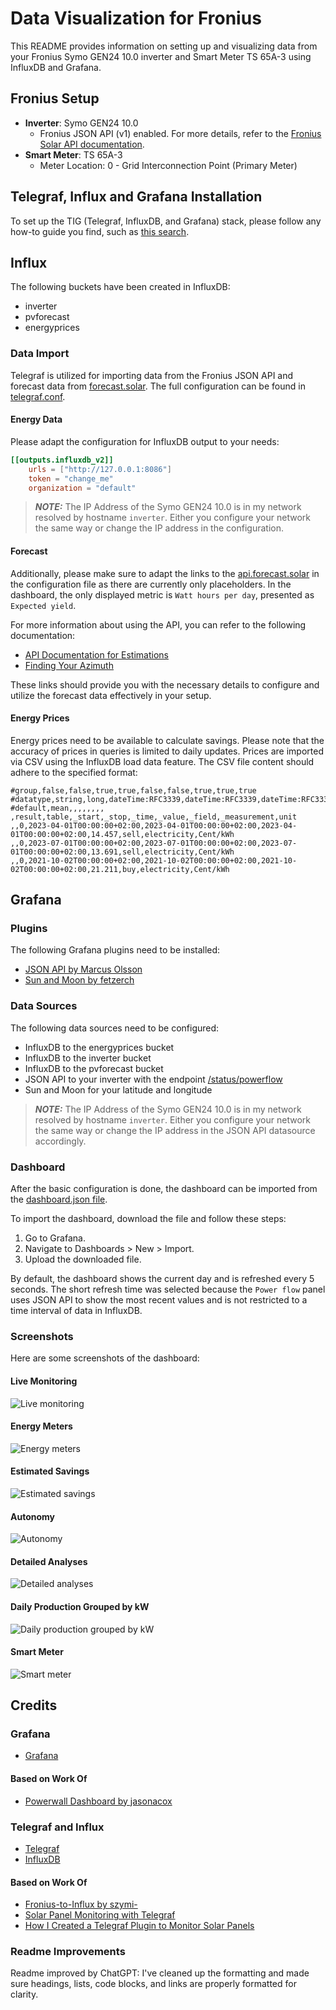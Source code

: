 # Data Visualization for Fronius

This README provides information on setting up and visualizing data from your Fronius Symo GEN24 10.0 inverter and Smart Meter TS 65A-3 using InfluxDB and Grafana.

## Fronius Setup

- **Inverter**: Symo GEN24 10.0
  - Fronius JSON API (v1) enabled. For more details, refer to the [Fronius Solar API documentation](https://www.fronius.com/en/solar-energy/installers-partners/technical-data/all-products/system-monitoring/open-interfaces/fronius-solar-api-json-).
- **Smart Meter**: TS 65A-3
  - Meter Location: 0 - Grid Interconnection Point (Primary Meter)

## Telegraf, Influx and Grafana Installation

To set up the TIG (Telegraf, InfluxDB, and Grafana) stack, please follow any how-to guide you find, such as [this search](https://duckduckgo.com/?t=h_&q=setup+tig+stack&ia=web).

## Influx

The following buckets have been created in InfluxDB:

- inverter
- pvforecast
- energyprices

### Data Import

Telegraf is utilized for importing data from the Fronius JSON API and forecast data from [forecast.solar](https://forecast.solar). The full configuration can be found in [telegraf.conf](telegraf/telegraf.conf).

#### Energy Data

Please adapt the configuration for InfluxDB output to your needs:
```toml
[[outputs.influxdb_v2]]
    urls = ["http://127.0.0.1:8086"]
    token = "change_me"
    organization = "default"
```
> **_NOTE:_** The IP Address of the Symo GEN24 10.0 is in my network resolved by hostname `inverter`. Either you configure your network the same way or change the IP address in the configuration.

#### Forecast

Additionally, please make sure to adapt the links to the [api.forecast.solar](https://api.forecast.solar) in the configuration file as there are currently only placeholders. In the dashboard, the only displayed metric is `Watt hours per day`, presented as `Expected yield`.

For more information about using the API, you can refer to the following documentation:
- [API Documentation for Estimations](https://doc.forecast.solar/api:estimate)
- [Finding Your Azimuth](https://doc.forecast.solar/find_your_azimuth)

These links should provide you with the necessary details to configure and utilize the forecast data effectively in your setup.

#### Energy Prices

Energy prices need to be available to calculate savings. Please note that the accuracy of prices in queries is limited to daily updates. Prices are imported via CSV using the InfluxDB load data feature. The CSV file content should adhere to the specified format:

```csv
#group,false,false,true,true,false,false,true,true,true
#datatype,string,long,dateTime:RFC3339,dateTime:RFC3339,dateTime:RFC3339,double,string,string,string
#default,mean,,,,,,,,
,result,table,_start,_stop,_time,_value,_field,_measurement,unit
,,0,2023-04-01T00:00:00+02:00,2023-04-01T00:00:00+02:00,2023-04-01T00:00:00+02:00,14.457,sell,electricity,Cent/kWh
,,0,2023-07-01T00:00:00+02:00,2023-07-01T00:00:00+02:00,2023-07-01T00:00:00+02:00,13.691,sell,electricity,Cent/kWh
,,0,2021-10-02T00:00:00+02:00,2021-10-02T00:00:00+02:00,2021-10-02T00:00:00+02:00,21.211,buy,electricity,Cent/kWh
```

## Grafana

### Plugins

The following Grafana plugins need to be installed:

- [JSON API by Marcus Olsson](https://github.com/grafana/grafana-json-datasource)
- [Sun and Moon by fetzerch](https://github.com/fetzerch/grafana-sunandmoon-datasource)

### Data Sources

The following data sources need to be configured:

- InfluxDB to the energyprices bucket
- InfluxDB to the inverter bucket
- InfluxDB to the pvforecast bucket
- JSON API to your inverter with the endpoint [/status/powerflow](http://inverter/status/powerflow)
- Sun and Moon for your latitude and longitude

> **_NOTE:_** The IP Address of the Symo GEN24 10.0 is in my network resolved by hostname `inverter`. Either you configure your network the same way or change the IP address in the JSON API datasource accordingly.

### Dashboard

After the basic configuration is done, the dashboard can be imported from the [dashboard.json file](grafana/dashboard.json).

To import the dashboard, download the file and follow these steps:

1. Go to Grafana.
2. Navigate to Dashboards > New > Import.
3. Upload the downloaded file.

By default, the dashboard shows the current day and is refreshed every 5 seconds. The short refresh time was selected because the `Power flow` panel uses JSON API to show the most recent values and is not restricted to a time interval of data in InfluxDB.

### Screenshots

Here are some screenshots of the dashboard:

#### Live Monitoring
![Live monitoring](grafana/screenshots/live_monitoring.png)

#### Energy Meters
![Energy meters](grafana/screenshots/energy_meters.png)

#### Estimated Savings
![Estimated savings](grafana/screenshots/estimated_savings.png)

#### Autonomy
![Autonomy](grafana/screenshots/autonomy.png)

#### Detailed Analyses
![Detailed analyses](grafana/screenshots/detailed_analyses.png)

#### Daily Production Grouped by kW
![Daily production grouped by kW](grafana/screenshots/daily_production_groupd_by_kw.png)

#### Smart Meter
![Smart meter](grafana/screenshots/smart_meter.png)

## Credits

### Grafana
- [Grafana](https://github.com/grafana/grafana)

#### Based on Work Of
- [Powerwall Dashboard by jasonacox](https://github.com/jasonacox/Powerwall-Dashboard)

### Telegraf and Influx
- [Telegraf](https://github.com/influxdata/telegraf)
- [InfluxDB](https://github.com/influxdata/influxdb)

#### Based on Work Of
- [Fronius-to-Influx by szymi-](https://github.com/szymi-/fronius-to-influx)
- [Solar Panel Monitoring with Telegraf](https://gist.github.com/farmio/618ca3c1b3f335dd966b19a92acef832)
- [How I Created a Telegraf Plugin to Monitor Solar Panels](https://thenewstack.io/how-i-created-a-telegraf-plugin-to-monitor-solar-panels/)

### Readme Improvements
Readme improved by ChatGPT: I've cleaned up the formatting and made sure headings, lists, code blocks, and links are properly formatted for clarity.